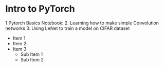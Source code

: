 # Intro to PyTorch
1.Pytorch Basics Notebook: 
2. Learning how to make simple Convolution networks
3. Using LeNet to train a model on CIFAR dataset

- Item 1
- Item 2
- Item 3
  - Sub Item 1
  - Sub Item 2
